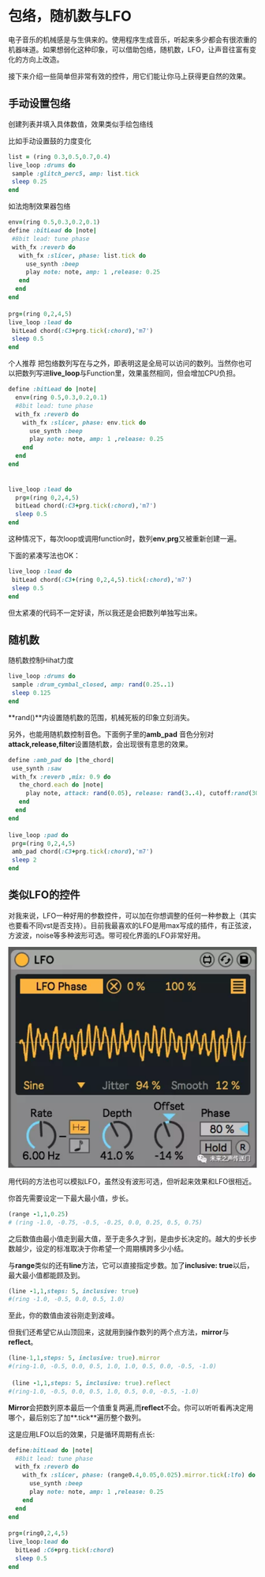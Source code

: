 # 包络，随机数与LFO

电子音乐的机械感是与生俱来的。使用程序生成音乐，听起来多少都会有很浓重的机器味道。如果想弱化这种印象，可以借助包络，随机数，LFO，让声音往富有变化的方向上改造。

接下来介绍一些简单但非常有效的控件，用它们能让你马上获得更自然的效果。

## 手动设置包络

创建列表并填入具体数值，效果类似手绘包络线

比如手动设置鼓的力度变化

```Ruby
list = (ring 0.3,0.5,0.7,0.4)
live_loop :drums do
 sample :glitch_perc5, amp: list.tick
 sleep 0.25
end
```

如法炮制效果器包络

```ruby
env=(ring 0.5,0.3,0.2,0.1)
define :bitLead do |note|
 #8bit lead: tune phase
 with_fx :reverb do
   with_fx :slicer, phase: list.tick do
     use_synth :beep
     play note: note, amp: 1 ,release: 0.25
   end
  end
end

prg=(ring 0,2,4,5)
live_loop :lead do
 bitLead chord(:C3+prg.tick(:chord),'m7')
 sleep 0.5
end
```

个人推荐 把包络数列写在与之外，即表明这是全局可以访问的数列。当然你也可以把数列写进**live_loop**与Function里，效果虽然相同，但会增加CPU负担。

```ruby
define :bitLead do |note|
  env=(ring 0.5,0.3,0.2,0.1)
  #8bit lead: tune phase
  with_fx :reverb do
    with_fx :slicer, phase: env.tick do
      use_synth :beep
      play note: note, amp: 1 ,release: 0.25
    end
  end
end


live_loop :lead do
  prg=(ring 0,2,4,5)
  bitLead chord(:C3+prg.tick(:chord),'m7')
  sleep 0.5
end
```

这种情况下，每次loop或调用function时，数列**env**,**prg**又被重新创建一遍。

下面的紧凑写法也OK：

```ruby
live_loop :lead do
 bitLead chord(:C3+(ring 0,2,4,5).tick(:chord),'m7')
 sleep 0.5
end
```

但太紧凑的代码不一定好读，所以我还是会把数列单独写出来。



## 随机数

随机数控制Hihat力度

```ruby
live_loop :drums do
 sample :drum_cymbal_closed, amp: rand(0.25..1)
 sleep 0.125
end
```

**rand()**内设置随机数的范围，机械死板的印象立刻消失。

 另外，也能用随机数控制音色。下面例子里的**amb_pad** 音色分别对**attack,release,filter**设置随机数，会出现很有意思的效果。

```ruby
define :amb_pad do |the_chord|
 use_synth :saw
 with_fx :reverb ,mix: 0.9 do
   the_chord.each do |note|
     play note, attack: rand(0.05), release: rand(3..4), cutoff:rand(30..65),  amp: 0.5
   end
  end
end

live_loop :pad do
 prg=(ring 0,2,4,5)
 amb_pad chord(:C3+prg.tick(:chord),'m7')
 sleep 2
end
```

## 类似LFO的控件

对我来说，LFO一种好用的参数控件，可以加在你想调整的任何一种参数上（其实也要看不同vst是否支持）。目前我最喜欢的LFO是用max写成的插件，有正弦波，方波波，noise等多种波形可选。带可视化界面的LFO非常好用。

![](images/1.png)

用代码的方法也可以模拟LFO，虽然没有波形可选，但听起来效果和LFO很相近。

你首先需要设定一下最大最小值，步长。

```Ruby
(range -1,1,0.25)
# (ring -1.0, -0.75, -0.5, -0.25, 0.0, 0.25, 0.5, 0.75)
```

之后数值由最小值走到最大值，至于走多久才到，是由步长决定的。越大的步长步数越少，设定的标准取决于你希望一个周期横跨多少小结。

 与**range**类似的还有**line**方法，它可以直接指定步数。加了**inclusive: true**以后，最大最小值都能顾及到。

```ruby
(line -1,1,steps: 5, inclusive: true)
#(ring -1.0, -0.5, 0.0, 0.5, 1.0)
```

至此，你的数值由波谷刚走到波峰。

但我们还希望它从山顶回来，这就用到操作数列的两个点方法，**mirror**与**reflect**。

```ruby
(line-1,1,steps: 5, inclusive: true).mirror
#(ring-1.0, -0.5, 0.0, 0.5, 1.0, 1.0, 0.5, 0.0, -0.5, -1.0)

 (line -1,1,steps: 5, inclusive: true).reflect
#(ring-1.0, -0.5, 0.0, 0.5, 1.0, 0.5, 0.0, -0.5, -1.0) 
```

**Mirror**会把数列原本最后一个值重复两遍,而**reflect**不会。你可以听听看再决定用哪个，最后别忘了加**.tick**遍历整个数列。

这是应用LFO以后的效果，只是循环周期有点长:

```ruby
define:bitLead do |note|
  #8bit lead: tune phase
  with_fx :reverb do
    with_fx :slicer, phase: (range0.4,0.05,0.025).mirror.tick(:lfo) do
      use_synth :beep
      play note: note, amp: 1 ,release: 0.25
    end
  end
end

prg=(ring0,2,4,5)
live_loop:lead do
  bitLead :C6+prg.tick(:chord)
  sleep 0.5
end
```

